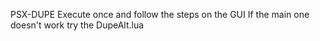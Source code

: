 PSX-DUPE
Execute once and follow the steps on the GUI
If the main one doesn't work try the DupeAlt.lua
